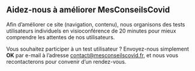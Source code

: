 <div id="entretiens-utilisateurs" class="conseil">

## Aidez-nous à améliorer MesConseilsCovid

Afin d’améliorer ce site (navigation, contenu), nous organisons des tests utilisateurs individuels en visioconférence de 20 minutes pour mieux comprendre les attentes de nos utilisateurs.

Vous souhaitez participer à un test utilisateur ? Envoyez-nous simplement **OK** par e-mail à l’adresse [contact@mesconseilscovid.fr](mailto:contact@mesconseilscovid.fr), et nous vous recontacterons pour convenir d’un rendez-vous.

</div>
